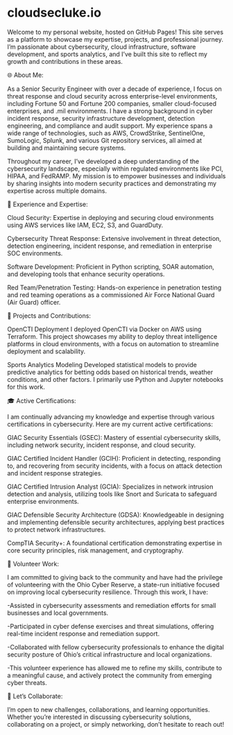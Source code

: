 # cloudsecluke.io

Welcome to my personal website, hosted on GitHub Pages! This site serves as a platform to showcase my expertise, projects, and professional journey. I’m passionate about cybersecurity, cloud infrastructure, software development, and sports analytics, and I’ve built this site to reflect my growth and contributions in these areas.

🌐 About Me:

As a Senior Security Engineer with over a decade of experience, I focus on threat response and cloud security across enterprise-level environments, including Fortune 50 and Fortune 200 companies, smaller cloud-focused enterprises, and .mil environments. I have a strong background in cyber incident response, security infrastructure development, detection engineering, and compliance and audit support. My experience spans a wide range of technologies, such as AWS, CrowdStrike, SentinelOne, SumoLogic, Splunk, and various Git repository services, all aimed at building and maintaining secure systems.

Throughout my career, I’ve developed a deep understanding of the cybersecurity landscape, especially within regulated environments like PCI, HIPAA, and FedRAMP. My mission is to empower businesses and individuals by sharing insights into modern security practices and demonstrating my expertise across multiple domains.

💼 Experience and Expertise:

Cloud Security: Expertise in deploying and securing cloud environments using AWS services like IAM, EC2, S3, and GuardDuty.

Cybersecurity Threat Response: Extensive involvement in threat detection, detection engineering, incident response, and remediation in enterprise SOC environments.

Software Development: Proficient in Python scripting, SOAR automation, and developing tools that enhance security operations.

Red Team/Penetration Testing: Hands-on experience in penetration testing and red teaming operations as a commissioned Air Force National Guard (Air Guard) officer.

🚀 Projects and Contributions:

OpenCTI Deployment
I deployed OpenCTI via Docker on AWS using Terraform. This project showcases my ability to deploy threat intelligence platforms in cloud environments, with a focus on automation to streamline deployment and scalability.

Sports Analytics Modeling
Developed statistical models to provide predictive analytics for betting odds based on historical trends, weather conditions, and other factors. I primarily use Python and Jupyter notebooks for this work.

🎓 Active Certifications:

I am continually advancing my knowledge and expertise through various certifications in cybersecurity. Here are my current active certifications:

GIAC Security Essentials (GSEC): Mastery of essential cybersecurity skills, including network security, incident response, and cloud security.

GIAC Certified Incident Handler (GCIH): Proficient in detecting, responding to, and recovering from security incidents, with a focus on attack detection and incident response strategies.

GIAC Certified Intrusion Analyst (GCIA): Specializes in network intrusion detection and analysis, utilizing tools like Snort and Suricata to safeguard enterprise environments.

GIAC Defensible Security Architecture (GDSA): Knowledgeable in designing and implementing defensible security architectures, applying best practices to protect network infrastructures.

CompTIA Security+: A foundational certification demonstrating expertise in core security principles, risk management, and cryptography.

🌟 Volunteer Work:

I am committed to giving back to the community and have had the privilege of volunteering with the Ohio Cyber Reserve, a state-run initiative focused on improving local cybersecurity resilience. Through this work, I have:

-Assisted in cybersecurity assessments and remediation efforts for small businesses and local governments.

-Participated in cyber defense exercises and threat simulations, offering real-time incident response and remediation support.

-Collaborated with fellow cybersecurity professionals to enhance the digital security posture of Ohio’s critical infrastructure and local organizations.

-This volunteer experience has allowed me to refine my skills, contribute to a meaningful cause, and actively protect the community from emerging cyber threats.

🤝 Let’s Collaborate:

I’m open to new challenges, collaborations, and learning opportunities. Whether you’re interested in discussing cybersecurity solutions, collaborating on a project, or simply networking, don’t hesitate to reach out!




